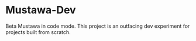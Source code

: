 # Mustawa-Dev
Beta Mustawa in code mode.
This project is an outfacing dev experiment for projects built from scratch.
